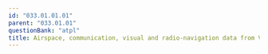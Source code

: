 ```yaml
---
id: "033.01.01.01"
parent: "033.01.01"
questionBank: "atpl"
title: Airspace, communication, visual and radio-navigation data from VFR charts
---
```

